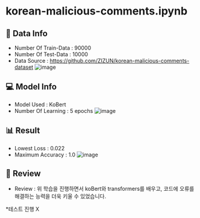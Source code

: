# korean-malicious-comments.ipynb

## 💾 Data Info
- Number Of Train-Data : 90000
- Number Of Test-Data : 10000
- Data Source : https://github.com/ZIZUN/korean-malicious-comments-dataset
![image](https://github.com/byeolki/korean-malicious-comments.ipynb/assets/97008863/7028040c-143b-4fcb-abcf-fde315287437)

## 💻 Model Info
- Model Used : KoBert
- Number Of Learning : 5 epochs
![image](https://github.com/byeolki/korean-malicious-comments.ipynb/assets/97008863/4ae83792-e782-4a33-8a13-99f28df600d3)

## 📊 Result
- Lowest Loss : 0.022
- Maximum Accuracy : 1.0
![image](https://github.com/byeolki/korean-malicious-comments.ipynb/assets/97008863/cce180e3-c553-4a3e-abe3-41ba92ae4a47)

## 📝 Review
- Review : 위 학습을 진행하면서 koBert와 transformers를 배우고, 코드에 오류를 해결하는 능력을 더욱 키울 수 있었습니다.

*테스트 진행 X
